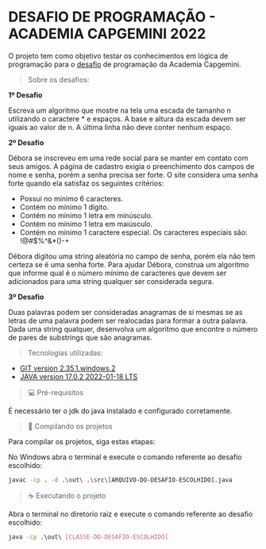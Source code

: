 # DESAFIO DE PROGRAMAÇÃO - ACADEMIA CAPGEMINI 2022

O projeto tem como objetivo testar os conhecimentos em lógica de programação para o [desafio](./desafio-de-programacao.docx) de programação da Academia Capgemini.

> Sobre os desafios:

**1º Desafio**

Escreva um algoritmo que mostre na tela uma escada de tamanho n utilizando o caractere * e espaços. A base e altura da escada devem ser iguais ao valor de n. A última linha não deve conter nenhum espaço.

**2º Desafio**

Débora se inscreveu em uma rede social para se manter em contato com seus amigos. A página de cadastro exigia o preenchimento dos campos de nome e senha, porém a senha precisa ser forte. O site considera uma senha forte quando ela satisfaz os seguintes critérios:

* Possui no mínimo 6 caracteres.
* Contém no mínimo 1 dígito.
* Contém no mínimo 1 letra em minúsculo.
* Contém no mínimo 1 letra em maiúsculo.
* Contém no mínimo 1 caractere especial. Os caracteres especiais são: !@#$%^&*()-+

Débora digitou uma string aleatória no campo de senha, porém ela não tem certeza se é uma senha forte. Para ajudar Débora, construa um algoritmo que informe qual é o número mínimo de caracteres que devem ser adicionados para uma string qualquer ser considerada segura.

**3º Desafio**

Duas palavras podem ser consideradas anagramas de si mesmas se as letras de uma palavra podem ser realocadas para formar a outra palavra. Dada uma string qualquer, desenvolva um algoritmo que encontre o número de pares de substrings que são anagramas.

> Tecnologias utilizadas:

* [GIT version 2.35.1.windows.2](https://git-scm.com/)
* [JAVA version 17.0.2 2022-01-18 LTS](https://www.oracle.com/java/technologies/javase/jdk17-archive-downloads.html)

> 💻 Pré-requisitos

É necessário ter o jdk do java instalado e configurado corretamente. 

> 🚀 Compilando os projetos

Para compilar os projetos, siga estas etapas:

No Windows abra o terminal e execute o comando referente ao desafio escolhido:

```bash
javac -cp . -d .\out\ .\src\[ARQUIVO-DO-DESAFIO-ESCOLHIDO].java
```

> ☕ Executando o projeto

Abra o terminal no diretorio raiz e execute o comando referente ao desafio escolhido:

```bash
java -cp .\out\ [CLASSE-DO-DESAFIO-ESCOLHIDO]
```
